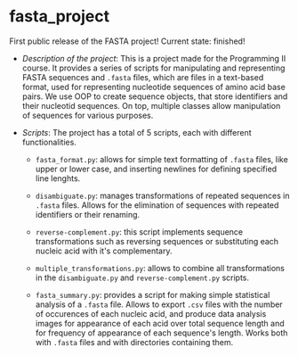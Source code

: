 # fasta_project

First public release of the FASTA project!
Current state: finished!

- *Description of the project*:
This is a project made for the Programming II course.
It provides a series of scripts for manipulating and representing
FASTA sequences and `.fasta` files, which are files in a text-based
format, used for representing nucleotide sequences of amino acid
base pairs.
We use OOP to create sequence objects, that store identifiers and their
nucleotid sequences. On top, multiple classes allow manipulation of
sequences for various purposes.

- *Scripts*:
The project has a total of 5 scripts, each with different
functionalities.

    - `fasta_format.py`: allows for simple text formatting of `.fasta`
    files, like upper or lower case, and inserting newlines for
    defining specified line lenghts.

    - `disambiguate.py`: manages transformations of repeated sequences in
     `.fasta` files.
    Allows for the elimination of sequences with repeated identifiers
    or their renaming.

    - `reverse-complement.py`: this script implements sequence
    transformations such as reversing sequences or substituting each
    nucleic acid with it's complementary.

    - `multiple_transformations.py`: allows to combine all transformations
    in the `disambiguate.py` and `reverse-complement.py` scripts.

    - `fasta_summary.py`: provides a script for making simple
    statistical analysis of a `.fasta` file.
    Allows to export `.csv` files with the number of occurences of each
    nucleic acid, and produce data analysis images for appearance of
    each acid over total sequence length and for frequency of appearance
    of each sequence's length.
    Works both with `.fasta` files and with directories containing them.
